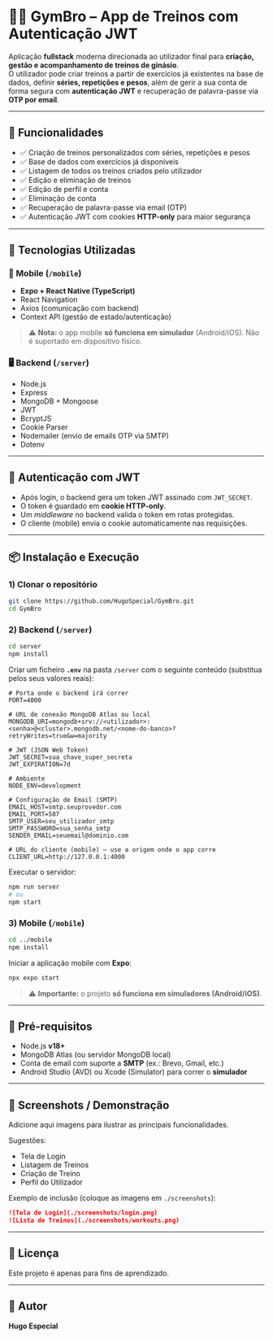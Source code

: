 # 🏋️‍♂️ GymBro – App de Treinos com Autenticação JWT

Aplicação **fullstack** moderna direcionada ao utilizador final para **criação, gestão e acompanhamento de treinos de ginásio**.  
O utilizador pode criar treinos a partir de exercícios já existentes na base de dados, definir **séries, repetições e pesos**, além de gerir a sua conta de forma segura com **autenticação JWT** e recuperação de palavra-passe via **OTP por email**.

---

## 🚀 Funcionalidades

- ✅ Criação de treinos personalizados com séries, repetições e pesos  
- ✅ Base de dados com exercícios já disponíveis  
- ✅ Listagem de todos os treinos criados pelo utilizador  
- ✅ Edição e eliminação de treinos  
- ✅ Edição de perfil e conta  
- ✅ Eliminação de conta  
- ✅ Recuperação de palavra-passe via email (OTP)  
- ✅ Autenticação JWT com cookies **HTTP-only** para maior segurança  

---

## 🧰 Tecnologias Utilizadas

### 📱 Mobile (`/mobile`)
- **Expo + React Native (TypeScript)**
- React Navigation  
- Axios (comunicação com backend)  
- Context API (gestão de estado/autenticação)

> ⚠️ **Nota:** o app mobile **só funciona em simulador** (Android/iOS). Não é suportado em dispositivo físico.

### 🖥️ Backend (`/server`)
- Node.js  
- Express  
- MongoDB + Mongoose  
- JWT  
- BcryptJS  
- Cookie Parser  
- Nodemailer (envio de emails OTP via SMTP)  
- Dotenv

---

## 🔐 Autenticação com JWT

- Após login, o backend gera um token JWT assinado com `JWT_SECRET`.  
- O token é guardado em **cookie HTTP-only**.  
- Um *middleware* no backend valida o token em rotas protegidas.  
- O cliente (mobile) envia o cookie automaticamente nas requisições.

---

## 📦 Instalação e Execução

### 1) Clonar o repositório
```bash
git clone https://github.com/HugoSpecial/GymBro.git
cd GymBro
```

### 2) Backend (`/server`)
```bash
cd server
npm install
```

Criar um ficheiro **`.env`** na pasta `/server` com o seguinte conteúdo (substitua pelos seus valores reais):

```env
# Porta onde o backend irá correr
PORT=4000

# URL de conexão MongoDB Atlas ou local
MONGODB_URI=mongodb+srv://<utilizador>:<senha>@<cluster>.mongodb.net/<nome-do-banco>?retryWrites=true&w=majority

# JWT (JSON Web Token)
JWT_SECRET=sua_chave_super_secreta
JWT_EXPIRATION=7d

# Ambiente
NODE_ENV=development

# Configuração de Email (SMTP)
EMAIL_HOST=smtp.seuprovedor.com
EMAIL_PORT=587
SMTP_USER=seu_utilizador_smtp
SMTP_PASSWORD=sua_senha_smtp
SENDER_EMAIL=seuemail@dominio.com

# URL do cliente (mobile) – use a origem onde o app corre
CLIENT_URL=http://127.0.0.1:4000
```

Executar o servidor:
```bash
npm run server
# ou
npm start
```

### 3) Mobile (`/mobile`)
```bash
cd ../mobile
npm install
```

Iniciar a aplicação mobile com **Expo**:
```bash
npx expo start
```

> ⚠️ **Importante:** o projeto **só funciona em simuladores (Android/iOS)**.

---

## 🧪 Pré-requisitos

- Node.js **v18+**  
- MongoDB Atlas (ou servidor MongoDB local)  
- Conta de email com suporte a **SMTP** (ex.: Brevo, Gmail, etc.)  
- Android Studio (AVD) ou Xcode (Simulator) para correr o **simulador**

---

## 📸 Screenshots / Demonstração

Adicione aqui imagens para ilustrar as principais funcionalidades.

Sugestões:
- Tela de Login  
- Listagem de Treinos  
- Criação de Treino  
- Perfil do Utilizador  

Exemplo de inclusão (coloque as imagens em `./screenshots`):

```markdown
![Tela de Login](./screenshots/login.png)
![Lista de Treinos](./screenshots/workouts.png)
```

---

## 📄 Licença

Este projeto é apenas para fins de aprendizado.

---

## 👤 Autor

**Hugo Especial**
